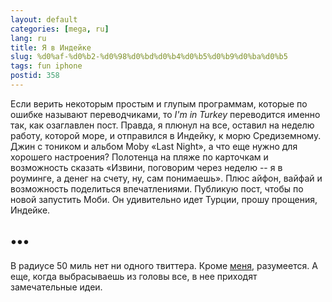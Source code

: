 ```yaml
---
layout: default
categories: [mega, ru]
lang: ru
title: Я в Индейке
slug: %d0%af-%d0%b2-%d0%98%d0%bd%d0%b4%d0%b5%d0%b9%d0%ba%d0%b5
tags: fun iphone 
postid: 358
---
```

Если верить некоторым простым и глупым программам, которые по ошибке называют переводчиками, то <i>I'm in Turkey</i> переводится именно так, как озаглавлен пост. Правда, я плюнул на все, оставил на неделю работу, которой море, и отправился в Индейку, к морю Средиземному. Джин с тоником и альбом Moby &laquo;Last Night&raquo;, а что еще нужно для хорошего настроения? Полотенца на пляже по карточкам и возможность сказать &laquo;Извини, поговорим через неделю -- я в роуминге, а денег на счету, ну, сам понимаешь&raquo;. Плюс айфон, вайфай и возможность поделиться впечатлениями. Публикую пост, чтобы по новой запустить Моби. Он удивительно идет Турции, прошу прощения, Индейке.


## •••

В радиусе 50 миль нет ни одного твиттера. Кроме <a href="http://twitter.com/genn_org/">меня</a>, разумеется. А еще, когда выбрасываешь из головы все, в нее приходят замечательные идеи.